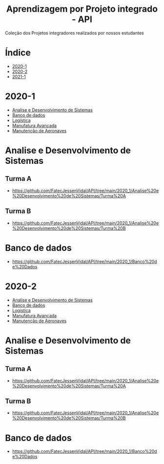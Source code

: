 <h1 align="center"> Aprendizagem por Projeto integrado - API </h1>

Coleção dos Projetos integradores realizados por nossos estudantes

# Índice
* [2020-1](#2020-1)
* [2020-2](#2020-2)
* [2021-1](#2021-1) 

# 2020-1
* [Analise e Desenvolvimento de Sistemas ](#Analise-e-Desenvolvimento-de-Sistemas )
* [Banco de dados](#Banco-de-dados)
* [Logística](#Logística)
* [Manufatura Avançada](#Manufatura-Avançada)
* [Manutenção de Aeronaves](#Manutenção-de-Aeronaves)


 # Analise e Desenvolvimento de Sistemas 

## Turma A 
* https://github.com/FatecJessenVidal/API/tree/main/2020_1/Analise%20e%20Desenvolvimento%20de%20Sistemas/Turma%20A
## Turma B
* https://github.com/FatecJessenVidal/API/tree/main/2020_1/Analise%20e%20Desenvolvimento%20de%20Sistemas/Turma%20B
# Banco de dados
* https://github.com/FatecJessenVidal/API/tree/main/2020_1/Banco%20de%20Dados



# 2020-2
* [Analise e Desenvolvimento de Sistemas ](#Analise-e-Desenvolvimento-de-Sistemas )
* [Banco de dados](#Banco-de-dados)
* [Logística](#Logística)
* [Manufatura Avançada](#Manufatura-Avançada)
* [Manutenção de Aeronaves](#Manutenção-de-Aeronaves)

# Analise e Desenvolvimento de Sistemas 

## Turma A 
* https://github.com/FatecJessenVidal/API/tree/main/2020_1/Analise%20e%20Desenvolvimento%20de%20Sistemas/Turma%20A
## Turma B
* https://github.com/FatecJessenVidal/API/tree/main/2020_1/Analise%20e%20Desenvolvimento%20de%20Sistemas/Turma%20B
# Banco de dados
* https://github.com/FatecJessenVidal/API/tree/main/2020_1/Banco%20de%20Dados
